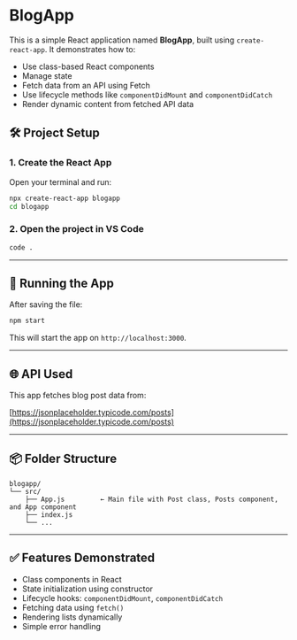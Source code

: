 # BlogApp

This is a simple React application named **BlogApp**, built using `create-react-app`. It demonstrates how to:

- Use class-based React components
- Manage state
- Fetch data from an API using Fetch
- Use lifecycle methods like `componentDidMount` and `componentDidCatch`
- Render dynamic content from fetched API data


## 🛠️ Project Setup

### 1. Create the React App

Open your terminal and run:

```bash
npx create-react-app blogapp
cd blogapp
```

### 2. Open the project in VS Code

```bash
code .
```

---


## 🚀 Running the App

After saving the file:

```bash
npm start
```

This will start the app on `http://localhost:3000`.

---

## 🌐 API Used

This app fetches blog post data from:

[https://jsonplaceholder.typicode.com/posts](https://jsonplaceholder.typicode.com/posts)

---

## 📦 Folder Structure

```
blogapp/
└── src/
    ├── App.js         ← Main file with Post class, Posts component, and App component
    ├── index.js
    └── ...
```

---

## ✅ Features Demonstrated

- Class components in React
- State initialization using constructor
- Lifecycle hooks: `componentDidMount`, `componentDidCatch`
- Fetching data using `fetch()`
- Rendering lists dynamically
- Simple error handling



